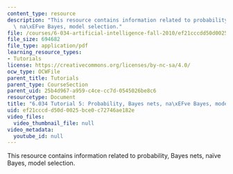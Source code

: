 ```yaml
---
content_type: resource
description: "This resource contains information related to probability, Bayes nets,\
  \ na\xEFve Bayes, model selection."
file: /courses/6-034-artificial-intelligence-fall-2010/ef21cccdd50d0025bce0c72746ae182e_MIT6_034F10_tutor06.pdf
file_size: 694682
file_type: application/pdf
learning_resource_types:
- Tutorials
license: https://creativecommons.org/licenses/by-nc-sa/4.0/
ocw_type: OCWFile
parent_title: Tutorials
parent_type: CourseSection
parent_uid: 25b4d967-a959-c4ce-cc7d-0545026be8c6
resourcetype: Document
title: "6.034 Tutorial 5: Probability, Bayes nets, na\xEFve Bayes, model selection"
uid: ef21cccd-d50d-0025-bce0-c72746ae182e
video_files:
  video_thumbnail_file: null
video_metadata:
  youtube_id: null
---
```

This resource contains information related to probability, Bayes nets, naïve Bayes, model selection.